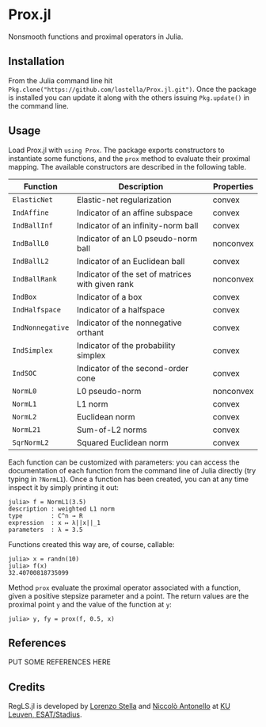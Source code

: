 # Prox.jl

Nonsmooth functions and proximal operators in Julia.

## Installation

From the Julia command line hit `Pkg.clone("https://github.com/lostella/Prox.jl.git")`.
Once the package is installed you can update it along with the others issuing
`Pkg.update()` in the command line.

## Usage

Load Prox.jl with `using Prox`. The package exports constructors to instantiate
some functions, and the `prox` method to evaluate their proximal mapping.
The available constructors are described in the following table.

Function        | Description                                          | Properties
----------------|------------------------------------------------------|----------------
`ElasticNet`    | Elastic-net regularization                           | convex
`IndAffine`     | Indicator of an affine subspace                      | convex
`IndBallInf`    | Indicator of an infinity-norm ball                   | convex
`IndBallL0`     | Indicator of an L0 pseudo-norm ball                  | nonconvex
`IndBallL2`     | Indicator of an Euclidean ball                       | convex
`IndBallRank`   | Indicator of the set of matrices with given rank     | nonconvex
`IndBox`        | Indicator of a box                                   | convex
`IndHalfspace`  | Indicator of a halfspace                             | convex
`IndNonnegative`| Indicator of the nonnegative orthant                 | convex
`IndSimplex`    | Indicator of the probability simplex                 | convex
`IndSOC`        | Indicator of the second-order cone                   | convex
`NormL0`        | L0 pseudo-norm                                       | nonconvex
`NormL1`        | L1 norm                                              | convex
`NormL2`        | Euclidean norm                                       | convex
`NormL21`       | Sum-of-L2 norms                                      | convex
`SqrNormL2`     | Squared Euclidean norm                               | convex

Each function can be customized with parameters: you can access the documentation of each function from the command line of Julia directly (try typing in `?NormL1`).
Once a function has been created, you can at any time inspect it by simply printing it out:

```
julia> f = NormL1(3.5)
description : weighted L1 norm
type        : C^n → R
expression  : x ↦ λ||x||_1
parameters  : λ = 3.5
```

Functions created this way are, of course, callable:

```
julia> x = randn(10)
julia> f(x)
32.40700818735099
```

Method `prox` evaluate the proximal operator associated with a function, given a
positive stepsize parameter and a point. The return values are the proximal point
`y` and the value of the function at `y`:

```
julia> y, fy = prox(f, 0.5, x)
```

## References

PUT SOME REFERENCES HERE

## Credits

RegLS.jl is developed by [Lorenzo Stella](https://lostella.github.io) and [Niccolò Antonello](http://homes.esat.kuleuven.be/~nantonel/) at [KU Leuven, ESAT/Stadius](https://www.esat.kuleuven.be/stadius/).
